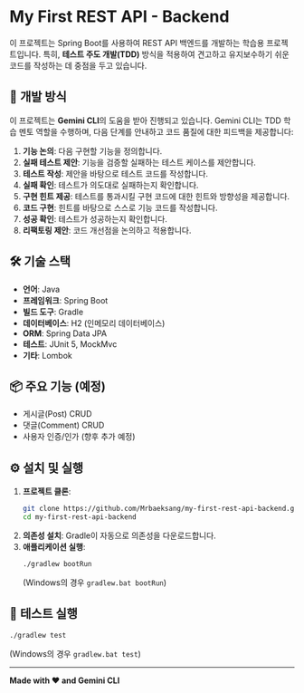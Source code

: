 # My First REST API - Backend

이 프로젝트는 Spring Boot를 사용하여 REST API 백엔드를 개발하는 학습용 프로젝트입니다.
특히, **테스트 주도 개발(TDD)** 방식을 적용하여 견고하고 유지보수하기 쉬운 코드를 작성하는 데 중점을 두고 있습니다.

## 🚀 개발 방식

이 프로젝트는 **Gemini CLI**의 도움을 받아 진행되고 있습니다. Gemini CLI는 TDD 학습 멘토 역할을 수행하며, 다음 단계를 안내하고 코드 품질에 대한 피드백을 제공합니다:

1.  **기능 논의**: 다음 구현할 기능을 정의합니다.
2.  **실패 테스트 제안**: 기능을 검증할 실패하는 테스트 케이스를 제안합니다.
3.  **테스트 작성**: 제안을 바탕으로 테스트 코드를 작성합니다.
4.  **실패 확인**: 테스트가 의도대로 실패하는지 확인합니다.
5.  **구현 힌트 제공**: 테스트를 통과시킬 구현 코드에 대한 힌트와 방향성을 제공합니다.
6.  **코드 구현**: 힌트를 바탕으로 스스로 기능 코드를 작성합니다.
7.  **성공 확인**: 테스트가 성공하는지 확인합니다.
8.  **리팩토링 제안**: 코드 개선점을 논의하고 적용합니다.

## 🛠️ 기술 스택

*   **언어**: Java
*   **프레임워크**: Spring Boot
*   **빌드 도구**: Gradle
*   **데이터베이스**: H2 (인메모리 데이터베이스)
*   **ORM**: Spring Data JPA
*   **테스트**: JUnit 5, MockMvc
*   **기타**: Lombok

## 📦 주요 기능 (예정)

*   게시글(Post) CRUD
*   댓글(Comment) CRUD
*   사용자 인증/인가 (향후 추가 예정)

## ⚙️ 설치 및 실행

1.  **프로젝트 클론**:
    ```bash
    git clone https://github.com/Mrbaeksang/my-first-rest-api-backend.git
    cd my-first-rest-api-backend
    ```
2.  **의존성 설치**:
    Gradle이 자동으로 의존성을 다운로드합니다.
3.  **애플리케이션 실행**:
    ```bash
    ./gradlew bootRun
    ```
    (Windows의 경우 `gradlew.bat bootRun`)

## 🧪 테스트 실행

```bash
./gradlew test
```
(Windows의 경우 `gradlew.bat test`)

---

**Made with ❤️ and Gemini CLI**
